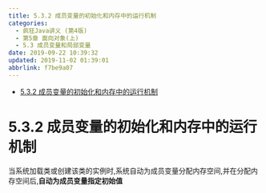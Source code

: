 ```yaml
---
title: 5.3.2 成员变量的初始化和内存中的运行机制
categories: 
  - 疯狂Java讲义 (第4版)
  - 第5章 面向对象(上)
  - 5.3 成员变量和局部变量
date: 2019-09-22 10:39:32
updated: 2019-11-02 01:39:01
abbrlink: f7be9a07
---
```

- [5.3.2 成员变量的初始化和内存中的运行机制](/ReadingNotes/f7be9a07/#5-3-2-成员变量的初始化和内存中的运行机制)

<!--more-->
<script src="https://cdn.bootcss.com/jquery/3.4.0/jquery.slim.min.js"></script>
<script>$(document).ready(function () {$(".post-body > ul:nth-child(1)").hide();});</script>

<!--end-->
<!--SSTStart-->
# 5.3.2 成员变量的初始化和内存中的运行机制 #
当系统加载类或创建该类的实例时,系统自动为成员变量分配内存空间,并在分配内存空间后,**自动为成员变量指定初始值**
<!--SSTStop-->


